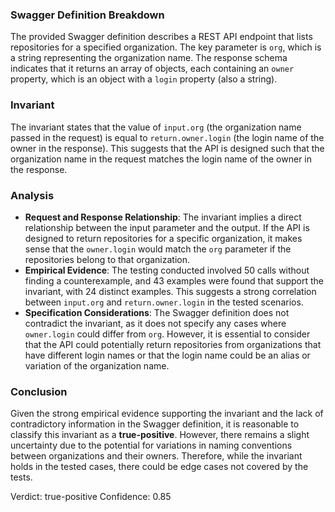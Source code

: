 ### Swagger Definition Breakdown
The provided Swagger definition describes a REST API endpoint that lists repositories for a specified organization. The key parameter is `org`, which is a string representing the organization name. The response schema indicates that it returns an array of objects, each containing an `owner` property, which is an object with a `login` property (also a string).

### Invariant
The invariant states that the value of `input.org` (the organization name passed in the request) is equal to `return.owner.login` (the login name of the owner in the response). This suggests that the API is designed such that the organization name in the request matches the login name of the owner in the response.

### Analysis
- **Request and Response Relationship**: The invariant implies a direct relationship between the input parameter and the output. If the API is designed to return repositories for a specific organization, it makes sense that the `owner.login` would match the `org` parameter if the repositories belong to that organization.
- **Empirical Evidence**: The testing conducted involved 50 calls without finding a counterexample, and 43 examples were found that support the invariant, with 24 distinct examples. This suggests a strong correlation between `input.org` and `return.owner.login` in the tested scenarios.
- **Specification Considerations**: The Swagger definition does not contradict the invariant, as it does not specify any cases where `owner.login` could differ from `org`. However, it is essential to consider that the API could potentially return repositories from organizations that have different login names or that the login name could be an alias or variation of the organization name.

### Conclusion
Given the strong empirical evidence supporting the invariant and the lack of contradictory information in the Swagger definition, it is reasonable to classify this invariant as a **true-positive**. However, there remains a slight uncertainty due to the potential for variations in naming conventions between organizations and their owners. Therefore, while the invariant holds in the tested cases, there could be edge cases not covered by the tests. 

Verdict: true-positive
Confidence: 0.85
